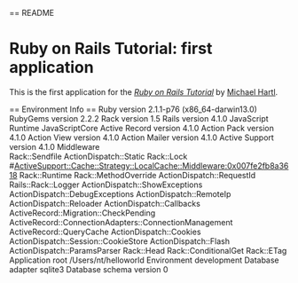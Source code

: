 == README

# Ruby on Rails Tutorial: first application

This is the first application for the
[*Ruby on Rails Tutorial*](http://railstutorial.org/)
by [Michael Hartl](http://michaelhartl.com/).

== Environment Info ==
Ruby version	2.1.1-p76 (x86_64-darwin13.0)
RubyGems version	2.2.2
Rack version	1.5
Rails version	4.1.0
JavaScript Runtime	JavaScriptCore
Active Record version	4.1.0
Action Pack version	4.1.0
Action View version	4.1.0
Action Mailer version	4.1.0
Active Support version	4.1.0
Middleware	
Rack::Sendfile
ActionDispatch::Static
Rack::Lock
#<ActiveSupport::Cache::Strategy::LocalCache::Middleware:0x007fe2fb8a3618>
Rack::Runtime
Rack::MethodOverride
ActionDispatch::RequestId
Rails::Rack::Logger
ActionDispatch::ShowExceptions
ActionDispatch::DebugExceptions
ActionDispatch::RemoteIp
ActionDispatch::Reloader
ActionDispatch::Callbacks
ActiveRecord::Migration::CheckPending
ActiveRecord::ConnectionAdapters::ConnectionManagement
ActiveRecord::QueryCache
ActionDispatch::Cookies
ActionDispatch::Session::CookieStore
ActionDispatch::Flash
ActionDispatch::ParamsParser
Rack::Head
Rack::ConditionalGet
Rack::ETag
Application root	/Users/nt/helloworld
Environment	development
Database adapter	sqlite3
Database schema version	0

